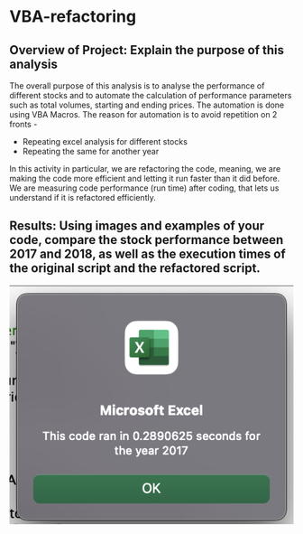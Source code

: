 # VBA-refactoring

## Overview of Project: Explain the purpose of this analysis
The overall purpose of this analysis is to analyse the performance of different stocks and to automate the calculation of performance parameters such as total volumes, starting and ending prices. The automation is done using VBA Macros. The reason for automation is to avoid repetition on 2 fronts -
* Repeating excel analysis for different stocks
* Repeating the same for another year

In this activity in particular, we are refactoring the code, meaning, we are making the code more efficient and letting it run faster than it did before. We are measuring code performance (run time) after coding, that lets us understand if it is refactored efficiently.

## Results: Using images and examples of your code, compare the stock performance between 2017 and 2018, as well as the execution times of the original script and the refactored script.
![OGcode_2017_runtime](https://github.com/preerit/VBA-refactoring/blob/main/OGcode_2017_runtime.png)
